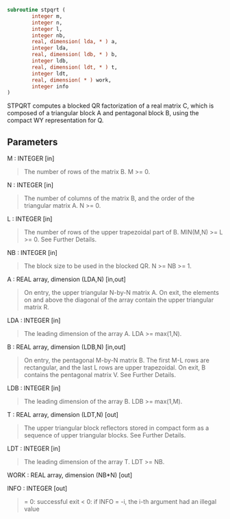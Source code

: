 ```fortran
subroutine stpqrt (
        integer m,
        integer n,
        integer l,
        integer nb,
        real, dimension( lda, * ) a,
        integer lda,
        real, dimension( ldb, * ) b,
        integer ldb,
        real, dimension( ldt, * ) t,
        integer ldt,
        real, dimension( * ) work,
        integer info
)
```

STPQRT computes a blocked QR factorization of a real
matrix C, which is composed of a
triangular block A and pentagonal block B, using the compact
WY representation for Q.

## Parameters
M : INTEGER [in]
> The number of rows of the matrix B.
> M >= 0.

N : INTEGER [in]
> The number of columns of the matrix B, and the order of the
> triangular matrix A.
> N >= 0.

L : INTEGER [in]
> The number of rows of the upper trapezoidal part of B.
> MIN(M,N) >= L >= 0.  See Further Details.

NB : INTEGER [in]
> The block size to be used in the blocked QR.  N >= NB >= 1.

A : REAL array, dimension (LDA,N) [in,out]
> On entry, the upper triangular N-by-N matrix A.
> On exit, the elements on and above the diagonal of the array
> contain the upper triangular matrix R.

LDA : INTEGER [in]
> The leading dimension of the array A.  LDA >= max(1,N).

B : REAL array, dimension (LDB,N) [in,out]
> On entry, the pentagonal M-by-N matrix B.  The first M-L rows
> are rectangular, and the last L rows are upper trapezoidal.
> On exit, B contains the pentagonal matrix V.  See Further Details.

LDB : INTEGER [in]
> The leading dimension of the array B.  LDB >= max(1,M).

T : REAL array, dimension (LDT,N) [out]
> The upper triangular block reflectors stored in compact form
> as a sequence of upper triangular blocks.  See Further Details.

LDT : INTEGER [in]
> The leading dimension of the array T.  LDT >= NB.

WORK : REAL array, dimension (NB\*N) [out]

INFO : INTEGER [out]
> = 0:  successful exit
> < 0:  if INFO = -i, the i-th argument had an illegal value
